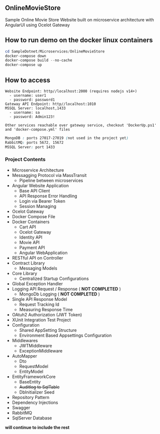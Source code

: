 ## OnlineMovieStore
Sample Online Movie Store Website built on microservice architecture with AngularUI using Ocelot Gateway

## How to run demo on the docker linux containers
``` powershell
cd SampleDotnet/Microservices/OnlineMovieStore
docker-compose down
docker-compose build --no-cache
docker-compose up
```

## How to access
```
Website Endpoint: http//localhost:2000 (requires nodejs v14+)
  - username: user1
  - password: password1
Gateway API Endpoint: http//localhost:1010
MSSQL Server: localhost,1433
  - username: sa
  - password: Admin123!
```

```
Other services reachable over gateway service, checkout 'DockerUp.ps1' and 'docker-compose.yml' files
```

``` css
MongoDB : ports 27017-27019 (not used in the project yet)
RabbitMQ: ports 5672, 15672
MSSQL Server: port 1433
```


### Project Contents
- Microservice Architecture 
- Messagging Protocol via MassTransit
  - Pipeline between microservices
- Angular Website Application
  - Base API Client
  - API Response Error Handling
  - Login via Bearer Token
  - Session Managing
- Ocelot Gateway
- Docker Compose File
- Docker Containers
  - Cart API
  - Ocelot Gateway
  - Identity API
  - Movie API
  - Payment API
  - Angular WebApplication
- RESTful API on Controller
- Contract Library
  - Messaging Models
- Core Library
  - Centralized Startup Configurations 
- Global Exception Handler
- Logging API Request / Response ( **NOT COMPLETED** )
  - MongoDb Logging ( **NOT COMPLETED** )
- Single API Response Model
  - Request Tracking Id
  - Measuring Response Time
- OAtuh2 Authorization (JWT Token)
- XUnit Integration Test Project
- Configuration
  - Shared AppSetting Structure
  - Environment Based Appsettings Configuration
- Middlewares
  - JWTMiddleware
  - ExceptionMiddleware
- AutoMapper
  - Dto
  - RequestModel
  - EntityModel
- EntityFrameworkCore
  - BaseEntity
  - ~~Auditlog to SqlTable~~
  - DbInitializer Seed
- Repository Pattern
- Dependency Injections
- Swagger
- RabbitMQ
- SqlServer Database

**will continue to include the rest**
